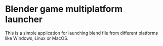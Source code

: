 # Blender game multiplatform launcher

This is a simple application for launching blend file from different platforms like Windows, Linux or MacOS. 

